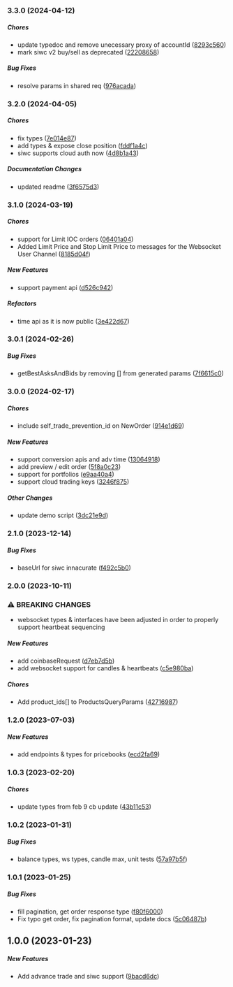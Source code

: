 ### 3.3.0 (2024-04-12)

##### Chores

*  update typedoc and remove unecessary proxy of accountId ([8293c560](https://github.com/joshjancula/coinbase-advanced-node/commit/8293c5605ed2a45501d981a940184b3bc5bb2db1))
*  mark siwc v2 buy/sell as deprecated ([22208658](https://github.com/joshjancula/coinbase-advanced-node/commit/22208658a5ab59e9152a959807072809ec945a7c))

##### Bug Fixes

*  resolve params in shared req ([976acada](https://github.com/joshjancula/coinbase-advanced-node/commit/976acada320d14e04ef9b6a76d44faf0e0e98ef0))

### 3.2.0 (2024-04-05)

##### Chores

*  fix types ([7e014e87](https://github.com/joshjancula/coinbase-advanced-node/commit/7e014e87af6e889227e5e4ff72143b8c334cdd18))
*  add types & expose close position ([fddf1a4c](https://github.com/joshjancula/coinbase-advanced-node/commit/fddf1a4c90a5bff00e0d1509bd3b3a30baca0854))
*  siwc supports cloud auth now ([4d8b1a43](https://github.com/joshjancula/coinbase-advanced-node/commit/4d8b1a437a150e161498710e136d8a4f4e37a37d))

##### Documentation Changes

*  updated readme ([3f6575d3](https://github.com/joshjancula/coinbase-advanced-node/commit/3f6575d3744137d44345d0efa9c16bd33b58be23))

### 3.1.0 (2024-03-19)

##### Chores

*  support for Limit IOC orders ([06401a04](https://github.com/joshjancula/coinbase-advanced-node/commit/06401a049bf7d0b16670e6bacb7df1d19e0f0580))
*  Added Limit Price and Stop Limit Price to messages for the Websocket User Channel ([8185d04f](https://github.com/joshjancula/coinbase-advanced-node/commit/8185d04f23f921e3151542935e2f3a48325333df))

##### New Features

*  support payment api ([d526c942](https://github.com/joshjancula/coinbase-advanced-node/commit/d526c9428d116577a18f773d58ae3d586ed5ebe9))

##### Refactors

*  time api as it is now public ([3e422d67](https://github.com/joshjancula/coinbase-advanced-node/commit/3e422d6770b7399379f893285cd83b0116c92956))

### 3.0.1 (2024-02-26)

##### Bug Fixes

*  getBestAsksAndBids by removing [] from generated params ([7f6615c0](https://github.com/joshjancula/coinbase-advanced-node/commit/7f6615c0c7dce0b10756dda21bad726b13cd92d3))

### 3.0.0 (2024-02-17)

##### Chores

*  include self_trade_prevention_id on NewOrder ([914e1d69](https://github.com/joshjancula/coinbase-advanced-node/commit/914e1d69cd1c696665dce10aa6609b7e8fd59e98))

##### New Features

*  support conversion apis and adv time ([13064918](https://github.com/joshjancula/coinbase-advanced-node/commit/1306491837f56cb08d3ccb0c2bf0ae80bcf4e16b))
*  add preview / edit order ([5f8a0c23](https://github.com/joshjancula/coinbase-advanced-node/commit/5f8a0c238c0dee82ffa025f204edb8c61b1eacc4))
*  support for portfolios ([e9aa40a4](https://github.com/joshjancula/coinbase-advanced-node/commit/e9aa40a4990b018e3bc99d8303ee3c80d0f1677b))
*  support cloud trading keys ([3246f875](https://github.com/joshjancula/coinbase-advanced-node/commit/3246f875c07457456b5112529912d7a065944c08))

##### Other Changes

*  update demo script ([3dc21e9d](https://github.com/joshjancula/coinbase-advanced-node/commit/3dc21e9dbbe616b3b406ad04af6b83b76de6c241))

### 2.1.0 (2023-12-14)

##### Bug Fixes

*  baseUrl for siwc innacurate ([f492c5b0](https://github.com/joshjancula/coinbase-advanced-node/commit/f492c5b0911539d0ef61d31bbcff434322b81a1a))

### 2.0.0 (2023-10-11)

### ⚠ BREAKING CHANGES

* websocket types & interfaces have been adjusted in order to properly support heartbeat sequencing

##### New Features

*  add coinbaseRequest ([d7eb7d5b](https://github.com/joshjancula/coinbase-advanced-node/commit/d7eb7d5bc78344648bb7b0c60ad0dea9c31ff07f))
*  add websocket support for candles & heartbeats ([c5e980ba](https://github.com/joshjancula/coinbase-advanced-node/commit/c5e980ba8ee4ab8befb5ae9575af1b0f805f9aae))

##### Chores

 *  Add product_ids[] to ProductsQueryParams ([42716987](https://github.com/joshjancula/coinbase-advanced-node/commit/427169879982dc848e4811e6772437bd69ead8d9))

### 1.2.0 (2023-07-03)

##### New Features

*  add endpoints & types for pricebooks ([ecd2fa69](https://github.com/joshjancula/coinbase-advanced-node/commit/ecd2fa69a32c23aa4550f221fab558766ca546e4))

### 1.0.3 (2023-02-20)

##### Chores

*  update types from feb 9 cb update ([43b11c53](https://github.com/joshjancula/coinbase-advanced-node/commit/43b11c5398e0abdd5e9494807c311c25549344e9))

### 1.0.2 (2023-01-31)

##### Bug Fixes

*  balance types, ws types, candle max, unit tests ([57a97b5f](https://github.com/joshjancula/coinbase-advanced-node/commit/57a97b5f2bf3f27e9730bf2bdcea6e40f55fd6a4))


### 1.0.1 (2023-01-25)

##### Bug Fixes

*  fill pagination, get order response type ([f80f6000](https://github.com/joshjancula/coinbase-advanced-node/commit/f80f60000d0db1b871c87f0d3d2426640b9c4bb8))
*  Fix typo get order, fix pagination format, update docs ([5c06487b](https://github.com/joshjancula/coinbase-advanced-node/commit/5c06487ba58767772a7c61b655f8ba1bdd73fe12))


## 1.0.0 (2023-01-23)

##### New Features

*  Add advance trade and siwc support ([9bacd6dc](https://github.com/joshjancula/coinbase-advanced-node/commit/9bacd6dc89a23f57ca40fe61f9f0a8dcd77e725c))
